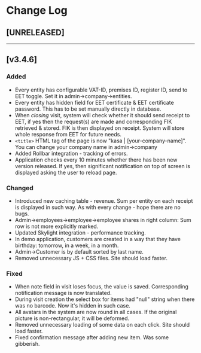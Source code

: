 # Change Log

## [UNRELEASED]

---

## [v3.4.6]
### Added
 - Every entity has configurable VAT-ID, premises ID, register ID, send to EET toggle. Set it in admin->company->entities.
 - Every entity has hidden field for EET certificate & EET certificate password. This has to be set manually directly in database.
 - When *closing* visit, system will check whether it should send receipt to EET, if yes then the request(s) are made and corresponding FIK retrieved & stored. FIK is then displayed on receipt. System will store whole response from EET for future needs.
 - `<title>` HTML tag of the page is now "kasa | [your-company-name]". You can change your company name in admin->company
 - Added Rollbar integration - tracking of errors.
 - Application checks every 10 minutes whether there has been new version released. If yes, then significant notification on top of screen is displayed asking the user to reload page.

### Changed
 - Introduced new caching table - revenue. Sum per entity on each receipt is displayed in such way. As with every change - hope there are no bugs.
 - Admin->employees->employee->employee shares in right column: Sum row is not more explicitly marked.
 - Updated Skylight integration - performance tracking.
 - In demo application, customers are created in a way that they have birthday: tomorrow, in a week, in a month.
 - Admin->Customer is by default sorted by last name.
 - Removed unnecessary JS + CSS files. Site should load faster.

### Fixed
 - When note field in visit loses focus, the value is saved. Corresponding notification message is now translated.
 - During visit creation the select box for items had "null" string when there was no barcode. Now it's hidden in such case.
 - All avatars in the system are now round in all cases. If the original picture is non-rectangular, it will be deformed.
 - Removed unnecessary loading of some data on each click. Site should load faster.
 - Fixed confirmation message after adding new item. Was some gibberish.
